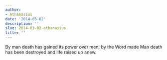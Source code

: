 ```yaml
---
author:
- Athanasius
date: '2014-03-02'
description: ''
slug: 2014-03-02-athanasius
title: ''
---
```

By man death has gained its power over men; by the Word made Man death has been destroyed and life raised up anew.



